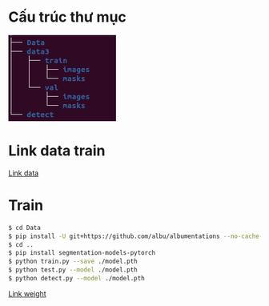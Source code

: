 # Cấu trúc thư mục
<img src="img/dir.png" >

# Link data train
[Link data](https://drive.google.com/drive/folders/1WHBKOkSgadoDB0uor4yVGFpE4yktvRdv?usp=sharing)

# Train
```bash
$ cd Data
$ pip install -U git+https://github.com/albu/albumentations --no-cache-dir
$ cd ..
$ pip install segmentation-models-pytorch
$ python train.py --save ./model.pth
$ python test.py --model ./model.pth
$ python detect.py --model ./model.pth
```
[Link weight](https://drive.google.com/file/d/14IQ7z0l3AWSl__gJ6CGPDXXyn3zBFYGD/view?usp=sharing)
